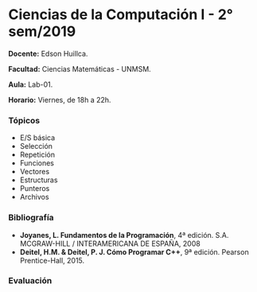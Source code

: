 # Ciencias de la Computación I - 2° sem/2019


**Docente:** Edson Huillca.

**Facultad:** Ciencias Matemáticas - UNMSM.

**Aula:**  Lab-01.

**Horario:**  Viernes, de 18h a 22h.

### Tópicos
* E/S básica
* Selección
* Repetición
* Funciones
* Vectores
* Estructuras
* Punteros 
* Archivos

### Bibliografía
* **Joyanes, L. Fundamentos de la Programación**, 4ª edición. S.A. MCGRAW-HILL / INTERAMERICANA DE ESPAÑA, 2008
* **Deitel, H.M. & Deitel, P. J. Cómo Programar C++**, 9ª edición. Pearson Prentice-Hall, 2015.

### Evaluación
